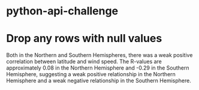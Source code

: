 # python-api-challenge
# Drop any rows with null values
Both in the Northern and Southern Hemispheres, there was a weak positive correlation between latitude and wind speed. The R-values are approximately 0.08 in the Northern Hemisphere and -0.29 in the Southern Hemisphere, suggesting a weak positive relationship in the Northern Hemisphere and a weak negative relationship in the Southern Hemisphere.
